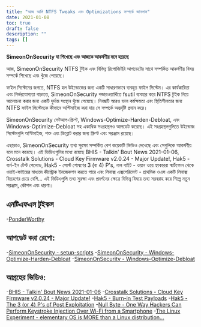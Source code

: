 ```yaml
---
title: "আজ আমি NTFS Tweaks এবং Optimizations সম্পর্কে জানলাম"
date: 2021-01-08
toc: true
draft: false
description: ""
tags: []
---
```


**SimeonOnSecurity যা শিখেছে এবং আজকে আকর্ষণীয় মনে হয়েছে**

আজ, SimeonOnSecurity NTFS টুইক এবং বিভিন্ন রিপোজিটরি আপডেটের সাথে সম্পর্কিত আকর্ষণীয় বিষয় সম্পর্কে শিখেছে এবং খুঁজে পেয়েছে।

ফাইল সিস্টেমের জগতে, NTFS হল উইন্ডোজের জন্য একটি সাধারণভাবে ব্যবহৃত ফাইল সিস্টেম। এর কার্যকারিতা এবং নির্ভরযোগ্যতা বাড়াতে, SimeonOnSecurity পন্ডারওয়ার্থিতে fsutil ব্যবহার করে NTFS টুইক নিয়ে আলোচনা করার জন্য একটি দুর্দান্ত সংস্থান খুঁজে পেয়েছে। নিবন্ধটি আরও ভাল কর্মক্ষমতা এবং স্থিতিশীলতার জন্য NTFS ফাইল সিস্টেমকে কীভাবে অপ্টিমাইজ করা যায় সে সম্পর্কে অন্তর্দৃষ্টি প্রদান করে।

SimeonOnSecurity সেটআপ-স্ক্রিপ্ট, Windows-Optimize-Harden-Debloat, এবং Windows-Optimize-Debloat সহ একাধিক সংগ্রহস্থলও আপডেট করেছে। এই সংগ্রহস্থলগুলিতে উইন্ডোজ সিস্টেমগুলি অপ্টিমাইজ, শক্ত এবং ডিব্লোট করার জন্য স্ক্রিপ্ট এবং সরঞ্জাম রয়েছে।

এছাড়াও, SimeonOnSecurity তথ্য সুরক্ষা সম্পর্কিত বেশ কয়েকটি ভিডিও দেখেছে এবং সেগুলিকে আকর্ষণীয় বলে মনে করেছে। এই ভিডিওগুলির মধ্যে রয়েছে BHIS - Talkin' Bout News 2021-01-06, Crosstalk Solutions - Cloud Key Firmware v2.0.24 - Major Update!, Hak5 - বার্ন-ইন টেস্ট পেলোড, Hak5 - পোস্ট শোষণের 3 (বা 4) P's, নাল বাইট - ওয়ান ওয়ে হ্যাকাররা স্মার্টফোন থেকে ওয়াই-ফাইয়ের মাধ্যমে কীস্ট্রোক ইনজেকশন করতে পারে এবং লিনাক্স এক্সপেরিমেন্ট - প্রাথমিক ওএস একটি লিনাক্স বিতরণের চেয়ে বেশি... এই ভিডিওগুলি তথ্য সুরক্ষা এবং প্রদর্শনের ক্ষেত্রে বিভিন্ন বিষয়ে তথ্য সরবরাহ করে শিল্পে নতুন সরঞ্জাম, কৌশল এবং ধারণা।

## এনটিএফএস টুইকস
-[PonderWorthy](https://notes.ponderworthy.com/fsutil-tweaks-for-ntfs-performance-and-reliability)

## আপডেট করা রেপো:
-[SimeonOnSecurity - setup-scripts](https://github.com/simeononsecurity/setup-scripts)
-[SimeonOnSecurity - Windows-Optimize-Harden-Debloat](https://github.com/simeononsecurity/Windows-Optimize-Harden-Debloat)
-[SimeonOnSecurity - Windows-Optimize-Debloat](https://github.com/simeononsecurity/Windows-Optimize-Debloat)

## আগ্রহের ভিডিও:
-[BHIS - Talkin' Bout News 2021-01-06](https://www.youtube.com/watch?v=-zAIdP7OA6E)
-[Crosstalk Solutions - Cloud Key Firmware v2.0.24 - Major Update!](https://www.youtube.com/watch?v=y_A-Zcc1yHM)
-[Hak5 - Burn-in Test Payloads](https://www.youtube.com/watch?v=bTRO2EHTLBQ)
-[Hak5 - The 3 (or 4) P's of Post Exploitation](https://www.youtube.com/watch?v=OcEKXyJ8oqs)
-[Null Byte - One Way Hackers Can Perform Keystroke Injection Over Wi-Fi from a Smartphone](https://www.youtube.com/watch?v=srk63urpHNA)
-[The Linux Experiment - elementary OS is MORE than a Linux distribution...](https://www.youtube.com/watch?v=FuVN6YGGmDo)